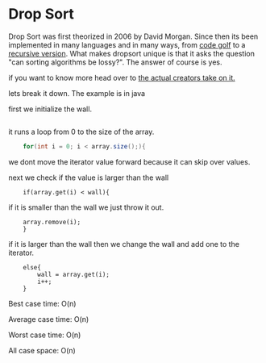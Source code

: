 # Drop Sort

Drop Sort was first theorized in 2006 by David Morgan. Since then its been implemented in many languages and in many ways, from [code golf](https://codegolf.stackexchange.com/questions/61808/lossy-sorting-implement-dropsort) to a [recursive version](http://ibiwan.com/programming/allsorts/in_python/dropsort.py). What makes dropsort unique is that it asks the question "can sorting algorithms be lossy?". The answer of course is yes.


if you want to know more head over to [the actual creators take on it.](http://www.dangermouse.net/esoteric/dropsort.html)

lets break it down. The example is in java

first we initialize the wall.

```java int wall = array.get(0);
```

it runs a loop from 0 to the size of the array.

```java
    for(int i = 0; i < array.size();){
```

we dont move the iterator value forward because it can skip over values.
        
next we check if the value is larger than the wall

```
    if(array.get(i) < wall){
```

if it is smaller than the wall we just throw it out.

```
    array.remove(i);
    }
```

if it is larger than the wall then we change the wall and add one to the iterator.

```
    else{
        wall = array.get(i);
        i++;
    }
```

Best case time: O(n)

Average case time: O(n)

Worst case time: O(n)

All case space: O(n)

    
